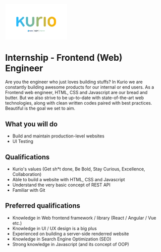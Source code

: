 <img src="../logo-pt-kurio.png" alt="Logo" style="width: 200px;"/>

# Internship - Frontend (Web) Engineer

Are you the engineer who just loves building stuffs? In Kurio we are constantly building awesome products for our internal or end users. As a Frontend web engineer, HTML, CSS and Javascript are our bread and butter. But we also strive to be up-to-date with state-of-the-art web technologies, along with clean written codes paired with best practices. Beautiful is the goal we set to aim.

## What you will do

- Build and maintain production-level websites
- UI Testing

## Qualifications

- Kurio's values (Get sh*t done, Be Bold, Stay Curious, Excellence, Collaboration)
- Able to build a website with HTML, CSS and Javascript
- Understand the very basic concept of REST API
- Familiar with Git

## Preferred qualifications

- Knowledge in Web frontend framework / library (React / Angular / Vue etc.)
- Knowledge in UI / UX design is a big plus
- Experienced on building a server-side renderred website
- Knowledge in Search Engine Optimization (SEO)
- Strong knowledge in Javascript (and its concept of OOP)
